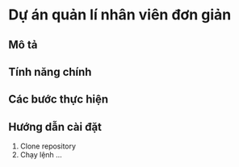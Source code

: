 # Dự án quản lí nhân viên đơn giản
## Mô tả
## Tính năng chính
## Các bước thực hiện
## Hướng dẫn cài đặt
1. Clone repository
2. Chạy lệnh ...
